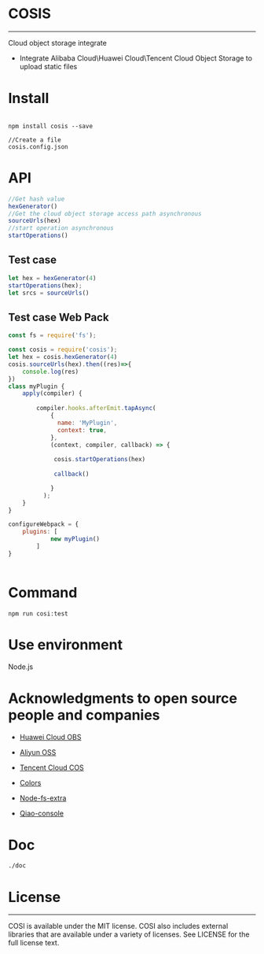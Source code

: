 # COSIS
---

Cloud object storage integrate


* Integrate Alibaba Cloud\Huawei Cloud\Tencent Cloud Object Storage to upload static files

# Install

```

npm install cosis --save

//Create a file
cosis.config.json

```
# API

```js
//Get hash value 
hexGenerator()
//Get the cloud object storage access path asynchronous
sourceUrls(hex)
//start operation asynchronous
startOperations()


```

## Test case
```js
let hex = hexGenerator(4)
startOperations(hex);
let srcs = sourceUrls()
```

## Test case Web Pack
``` js
const fs = require('fs');

const cosis = require('cosis');
let hex = cosis.hexGenerator(4)
cosis.sourceUrls(hex).then((res)=>{
    console.log(res)
})
class myPlugin {
    apply(compiler) {
        
        compiler.hooks.afterEmit.tapAsync(
            {
              name: 'MyPlugin',
              context: true,
            },
            (context, compiler, callback) => {
             
             cosis.startOperations(hex)
             
             callback()

            }   
          );
    }
}

configureWebpack = {
    plugins: [
            new myPlugin()
        ]
}
 
```
# Command

```
npm run cosi:test
```



# Use environment

Node.js

# Acknowledgments to open source people and companies

* [Huawei Cloud OBS](https://github.com/huaweicloud/huaweicloud-sdk-nodejs-obs)


* [Aliyun OSS](https://github.com/ali-sdk/ali-oss)

* [Tencent Cloud COS](https://github.com/tencentyun/cos-nodejs-sdk-v5)

* [Colors](https://github.com/Marak/colors.js)

* [Node-fs-extra](https://github.com/jprichardson/node-fs-extra)

* [Qiao-console](https://github.com/uikoo9/qiao-monorepo/tree/master/packages/qiao-console#readme)

# Doc

```
./doc
```

# License
---

COSI is available under the MIT license. COSI also includes external libraries that are available under a variety of licenses. See LICENSE for the full license text.